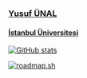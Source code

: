 
<html>
  <body>
        <div class="profile-badge__content">
          <h3 class="profile-badge__content-profile-name" itemprop="name">
            <a class="profile-badge__content-profile-name-link profile-badge__content-profile-name-link--light" href="https://tr.linkedin.com/in/yusuf-%C3%BCnal-3a5821251?trk=public-profile-badge-profile-badge-profile-name" data-tracking-control-name="public-profile-badge-profile-badge-profile-name" data-tracking-will-navigate="">
              Yusuf ÜNAL
            </a>
          </h3>
            <h4 class="profile-badge__content-profile-company-school-info">
              <a href="https://www.linkedin.com/school/istanbul-university/?trk=public-profile-badge-profile-badge_school-name" class="profile-badge__content-profile-company-school-info-link profile-badge__content-profile-company-school-info-link--light" data-tracking-control-name="public-profile-badge-profile-badge_school-name" data-tracking-will-navigate="true">İstanbul Üniversitesi</a>
            </h4>
  </body>
</html>

[![GitHub stats](https://github-readme-stats.vercel.app/api?username=jsphu&theme=codeSTACKr&show_icons=true)](https://github.com/jsphu/jsphu)

<a href="https://roadmap.sh/u/jsphu"><img src="https://roadmap.sh/card/wide/6771214e70129741a8e72576?variant=dark&roadmaps=67741aa570129741a86236c7%2Clinux%2Cpython%2Ccyber-security" alt="roadmap.sh" />
<!--
**jsphu/jsphu** is a ✨ _special_ ✨ repository because its `README.md` (this file) appears on your GitHub profile.

Here are some ideas to get you started:

- 🔭 I’m currently working on ...
- 🌱 I’m currently learning ...
- 👯 I’m looking to collaborate on ...
- 🤔 I’m looking for help with ...
- 💬 Ask me about ...
- 📫 How to reach me: ...
- 😄 Pronouns: ...
- ⚡ Fun fact: ...
-->
